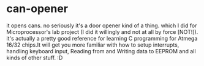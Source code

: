 # can-opener
it opens cans. no seriously it's a door opener kind of a thing. which I did for Microprocessor's lab project (I did it willingly and not at all by force [NOT!]).
it's actually a pretty good reference for learning C programming for Atmega 16/32 chips.It will get you more familiar with how to setup interrupts, handling keyboard input, Reading from and Writing data to EEPROM and all kinds of other stuff. :D
